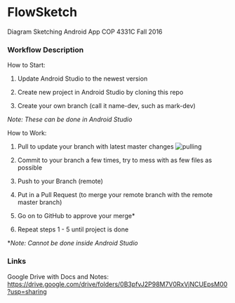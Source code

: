 # FlowSketch
Diagram Sketching Android App
COP 4331C Fall 2016

### Workflow Description
How to Start:

1. Update Android Studio to the newest version

2. Create new project in Android Studio by cloning this repo

3. Create your own branch (call it name-dev, such as mark-dev)

*Note: These can be done in Android Studio*


How to Work:

1. Pull to update your branch with latest master changes
![pulling](http://i.imgur.com/UUtaFSI.png "Logo Title Text 1")

2. Commit to your branch a few times, try to mess with as few files as possible

3. Push to your Branch (remote)

4. Put in a Pull Request (to merge your remote branch with the remote master branch)

5. Go on to GitHub to approve your merge*

6. Repeat steps 1 - 5 until project is done

**Note: Cannot be done inside Android Studio*

### Links
Google Drive with Docs and Notes: 
https://drive.google.com/drive/folders/0B3pfvJ2P98M7V0RxVjNCUEpsM00?usp=sharing
